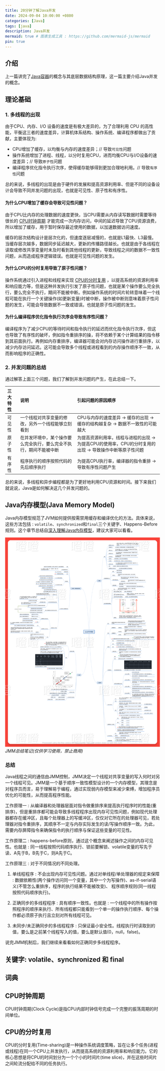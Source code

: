 ```yaml
---
title: 20分钟了解Java并发
date: 2024-09-04 10:00:00 +0800
categories: [Java]
tags: [java]
description: Java并发
mermaid: true # 图表生成工具 : https://github.com/mermaid-js/mermaid
pin: true
---
```


## 介绍
上一篇讲完了[Java容器](https://dengyaqi.github.io/posts/java-collections/)的概念与其底层数据结构原理，这一篇主要介绍Java并发的概念。

## 理论基础

### 1. 多线程的出现
由于CPU、内存、I/O 设备的速度是有极大差异的，为了合理利用 CPU 的高性能，平衡这三者的速度差异，计算机体系结构、操作系统、编译程序都做出了贡献，主要体现为:

  - CPU增加了缓存，以均衡与内存的速度差异；// 导致`可见性`问题
  - 操作系统增加了进程、线程，以分时复用CPU，进而均衡CPU与I/O设备的速度差异；// 导致`原子性`问题
  - 编译程序优化指令执行次序，使得缓存能够得到更加合理地利用。// 导致`有序性`问题

总的来说，多线程的出现是由于硬件的发展和提高资源利用率、但是不同的设备设计会导致不同并发问题的出现，也就是可见性、原子性和有序性。

#### 为什么CPU增加了缓存会导致可见性问题？
由于CPU比内存的处理数据的速度更快，当CPU需要从内存读写数据时需要等待很长的 [CPU时钟周期](#CPU时钟周期) 才能完成一次内存访问，中间的延迟导致了CPU资源浪费，所以增加了缓存，用于暂时保存最近使用的数据，以加速数据访问速度。 

缓存的层次结构设计是层次化的，但速度逐层减慢的，也就是L1最快、L3最慢。当缓存层次越多，数据同步延迟越大，更新的传播路径越长。也就是由于各线程在读取或修改共享变量时未及时看到其他线程的更新，导致线程之间的数据不一致性问题，从而造成程序逻辑错误。也就是可见性问题的发生。

#### 为什么CPU的分时复用导致了原子性问题？
操作系统通过引入进程和线程来实现 [CPU的分时复用](#CPU的分时复用) ，以提高系统的资源利用率和响应能力等，但是这种并发执行引发了原子性问题，也就是某个操作要么完全执行，要么完全不执行，期间不能被中断。例如操作系统的时间片轮转意味着一个线程可能在执行一个关键操作(如更新变量)时被中断，操作被中断则意味着原子性问题的发生，可能会导致数据不一致或错误。也就是原子性问题的发生。

#### 为什么编译程序优化指令执行次序会导致有序性问题？
编译程序为了减少CPU的等待时间和指令执行的延迟而优化指令执行次序，但这也导致了有序性的破坏，例如指令重排序的操，将不依赖于某个计算结果的指令移到其前面执行。再例如内存重排序，编译器可能会对内存访问操作进行重排序，以减少内存访问延迟。这可能会导致多个线程或进程看到的内存操作顺序不一致，从而影响程序的正确性。

### 2. 并发问题的总结
通过解答上面三个问题，我们了解到并发问题的产生，在此总结一下。

|三大特性|说明|引起问题的原因顺序|
|:---|:---|:---|
|可见性|一个线程对共享变量的修改，另外一个线程能够立刻看到|CPU与内存的速度差异 -> 缓存的出现 -> 缓存的结构越复杂 -> 数据不一致性的可能越大|
|原子性|在并发环境中，某个操作要么完全执行，要么完全不执行，期间不能被中断|为提高资源利用率，线程与进程的出现 -> 为提高CPU的使用率，CPU的分时复用的出现 -> 导致操作中断等原子性问题|
|有序性|程序执行的顺序按照代码的先后顺序执行|为提高CPU执行率，编译器的指令重排 -> 导致有序性问题产生|

总的来说，多线程和异步编程都是为了更好地利用CPU资源和时间。接下来我们就说说，Java是如何解决这几个并发问题的。

## Java内存模型(Java Memory Model)
Java内存模型规范了JVM如何提供按需禁用缓存和编译优化的方法。具体来说，这些方法包括 : `volatile`、`synchronized`和`final`三个关键字、Happens-Before规则。这个章节总结自[深入理解Java内存模型](https://www.infoq.cn/minibook/java_memory_model)，建议大家可以看看。

![JMM总结笔记](/assets/img/java/jmm_watermark.png)
_JMM总结笔记(仅供学习使用，禁止商用)_

### 总结
Java线程之间的通信由JMM控制，JMM决定一个线程对共享变量的写入何时对另一个线程可见。JMM是一个基于顺序一致性模型设计的一个内存模型，其理念是对程序员而言，易于理解易于编程，通过实现弱内存模型来减少束缚，增加程序员优化的可能性，从而提高程序性能。

工作原理一 : 从编译器和处理器层面对指令做重排序来提高执行程序时的性能(重排序)，但是重排序都可能会导致多线程程序出现内存可见性问题，例如现代处理器都存在缓冲区，且每个处理器上的写缓冲区，仅仅对它所在的处理器可见，若处理器对指令重排序，其顺序不一定与内存实际发生的读/写操作顺序一致。为此，需要内存屏障指令来确保指令的执行顺序与保证这些变量的可见性。

工作原理二 : happens-before原则，通过这个概念来阐述操作之间的内存可见性。也就是 : 同一线程按照代码顺序执行、锁前要解锁、volatile变量的写先于读、A先于B，B先于C，则A先于C。

工作原理三 : 对于不同情况的不同处理。

1. 单线程程序 : 不会出现内存可见性问题。通过对单线程/单处理器的规定来保障 : 数据依赖性(两个操作访问同一个变量，其中一个为写操作)、as-if-serial语义(不管怎么重排序，程序的执行结果不能被改变)、 程序顺序规则(同一线程按照代码顺序执行)。

2. 正确同步的多线程程序 : 具有顺序一致性。也就是 : 一个线程中的所有操作按照程序的顺序来执行、所有线程都只能看到一个单一的操作执行顺序、每个操作都必须原子执行且立刻对所有线程可见。

3. 未同步/未正确同步的多线程程序 : 只保证最小安全性。线程执行时读取到的值，要么是之前某个线程写入的值，要么是默认值(0，null，false)。

说完JMM机制后，我们继续来看看如何正确同步多线程程序。

## 关键字: volatile、synchronized 和 final

## 词典

## CPU时钟周期
CPU时钟周期(Clock Cycle)是指CPU内部时钟信号完成一个完整的振荡周期的时间单位。

## CPU的分时复用
CPU的分时复用(Time-sharing)是一种操作系统调度策略，旨在让多个任务(进程或线程)在同一个CPU上并发执行，从而提高系统的资源利用率和响应能力。它的核心思想是将CPU的时间划分为一个个小的时间片(time slice)，并在这些时间片之间轮流分配给不同的任务执行。
